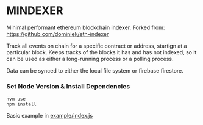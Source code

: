 # MINDEXER

Minimal performant ethereum blockchain indexer. Forked from: https://github.com/dominiek/eth-indexer

Track all events on chain for a specific contract or address, startign at a particular block. Keeps tracks of the blocks it has and has not indexed, so it can be used as either a long-running process or a polling process.

Data can be synced to either the local file system or firebase firestore.

### Set Node Version & Install Dependencies

```
nvm use
npm install
```

Basic example in [example/index.js](example/index.js)
